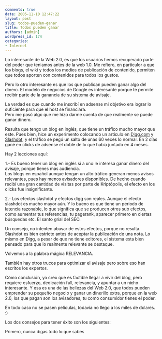 ```yaml
---
comments: true
date: 2005-11-10 12:47:22
layout: post
slug: todos-pueden-ganar
title: Todos pueden ganar
authors: [admin]
wordpress_id: 174
categories:
- Internet
---
```


Lo interesante de la Web 2.0, es que los usuarios hemos recuperado parte del poder que teniamos antes de la web 1.0. Me refiero, en particulor a que los blogs, el wiki y todos los medios de publicación de contenido, permiten que todos aporten con contenidos para todos los gustos.

Pero lo otro interesante es que los que publican pueden ganar algo del dinero. El modelo de negocios de Google es interesante porque te permite recibir parte de la ganancia de su sistema de avisaje.

La verdad es que cuando me inscribí en adsense mi objetivo era lograr lo suficiente para que el host se financiara.   
Pero me pasó algo que me hizo darme cuenta de que realmente se puede ganar dinero.

Resulta que tengo un blog en inglés, que tiene un tráfico mucho mayor que este. Pues bien, hice un experimento colocando un artículo en [Digg.com](http://www.digg.com/) y [Slashdot](http://slashdot.org/), y el tráfico se pegó un salto de unas 60 veces lo normal. En 2 días gané en clicks de adsense el doble de lo que habia juntado en 4 meses.

Hay 2 lecciones aquí:

1.- Es bueno tener un blog en inglés si a uno le interesa ganar dinero del avisaje, porque tienes más audiencia.  
Los blogs en español aunque tengan un alto tráfico generan menos avisos relevantes, pues hay menos avisadores disponibles. De hecho cuando recibí una gran cantidad de visitas por parte de Kriptópolis, el efecto en los clicks fue insignificante.

2.- Los efectos slashdot y efectos digg son reales. Aunque el efecto slashdot es mucho mayor aún. Y lo bueno es que tiene un periodo de latencia razonable, lo que significa que se producen otros sub efectos, como aumentar tus referencias, tu pagerank, aparecer primero en ciertas búsquedas etc. El santo grial del SEO.

Un consejo, no intenten abusar de estos efectos, porque no resulta. Slashdot es bien estricto antes de aceptar la publicación de una nota. Lo mismo en Digg, a pesar de que no tiene editores, el sistema esta bien pensado para que lo realmente relevante se destaque.

Volvemos a la palabra mágica RELEVANCIA.

También hay otros trucos para optimizar el avisaje pero sobre eso han escritos los expertos.

Cómo conclusión, yo creo que es factible llegar a vivir del blog, pero requiere esfuerzo, dedicación full, relevancia, y apuntar a un nicho interesante. Y esa es una de las bellezas del Web 2.0, que todos pueden emprender su pequeño negocio y ganar un dinerillo extra, porque en la web 2.0, los que pagan son los avisadores, tu como consumidor tienes el poder.

En todo caso no se pasen películas, todavía no llego a los miles de dolares. :)

Los dos consejos para tener éxito son los siguientes:

Primero, nunca digas todo lo que sabes.



